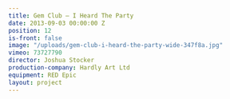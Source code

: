 ```yaml
---
title: Gem Club — I Heard The Party
date: 2013-09-03 00:00:00 Z
position: 12
is-front: false
image: "/uploads/gem-club-i-heard-the-party-wide-347f8a.jpg"
vimeo: 73727790
director: Joshua Stocker
production-company: Hardly Art Ltd
equipment: RED Epic
layout: project
---
```


